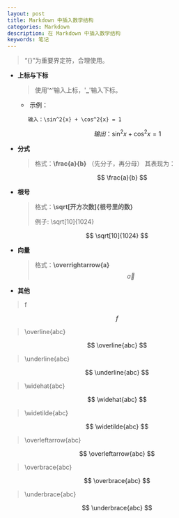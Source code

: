 ```yaml
---
layout: post
title: Markdown 中插入数学结构
categories: Markdown
description: 在 Markdown 中插入数学结构
keywords: 笔记
---
```


>“{}”为重要界定符，合理使用。

* **上标与下标**

  > 使用'**^**'输入上标，'**_**'输入下标。

  * ​    示例：

    ```
    输入：\sin^2{x} + \cos^2{x} = 1
    ```

    
    $$
    输出：\sin^2{x} + \cos^2{x} = 1
    $$
    

* **分式**

  > 格式：**\frac{a}{b}**    （先分子，再分母）
  其表现为：
  
  $$
  \frac{a}{b}
  $$
  
* **根号**

  > 格式：**\sqrt[开方次数]{根号里的数}**
  >
  > 例子: \sqrt[10]{1024}
  

$$
\sqrt[10]{1024}
$$

* **向量**

  >格式：**\overrightarrow{a}**
  >$$
  >\overrightarrow{a}
  >$$

* **其他**

> f  

$$
f
$$
>\overline{abc}

$$
\overline{abc}
$$

> \underline{abc}

$$
\underline{abc}
$$

> \widehat{abc}

$$
\widehat{abc}
$$

> \widetilde{abc}

$$
\widetilde{abc}
$$

> \overleftarrow{abc}

$$
\overleftarrow{abc}
$$

> \overbrace{abc}

$$
\overbrace{abc}
$$

> \underbrace{abc}

$$
\underbrace{abc}
$$

